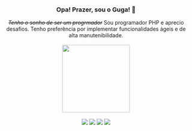 <div align="center">
 <h3>Opa! Prazer, sou o Guga! 🤝</h3> 
  <s><i>Tenho o sonho de ser um progrmador</i></s> Sou programador PHP e aprecio desafios. Tenho preferência por implementar funcionalidades ágeis e de alta manutenibilidade.
</div>
<br />

<div align="center">
  <a href="https://github.com/guztaver">
  <img height="180em" src="https://github-readme-stats.vercel.app/api/top-langs/?username=guztaver&layout=compact&langs_count=7&theme=gruvbox"/>
</div>
 
 <br />
<div align="center">
 <a href="https://instagram.com/ofakegusta" target="_blank"><img src="https://img.shields.io/badge/-Instagram-%23E4405F?style=for-the-badge&logo=instagram&logoColor=white" target="_blank"></a>
 <a href="https://www.twitch.tv/guztaver" target="_blank"><img src="https://img.shields.io/badge/Twitch-9146FF?style=for-the-badge&logo=twitch&logoColor=white" target="_blank"></a>
  <a href = "mailto:contact@gustavoanjos.com"><img src="https://img.shields.io/badge/-Gmail-%23333?style=for-the-badge&logo=gmail&logoColor=white" target="_blank"></a>
 <a href="https://www.linkedin.com/in/gustavo404/" target="_blank"><img src="https://img.shields.io/badge/-LinkedIn-%230077B5?style=for-the-badge&logo=linkedin&logoColor=white" target="_blank"></a> 
</div> 
